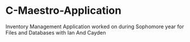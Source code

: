 # C-Maestro-Application
Inventory Management Application worked on during Sophomore year for Files and Databases with Ian And Cayden
